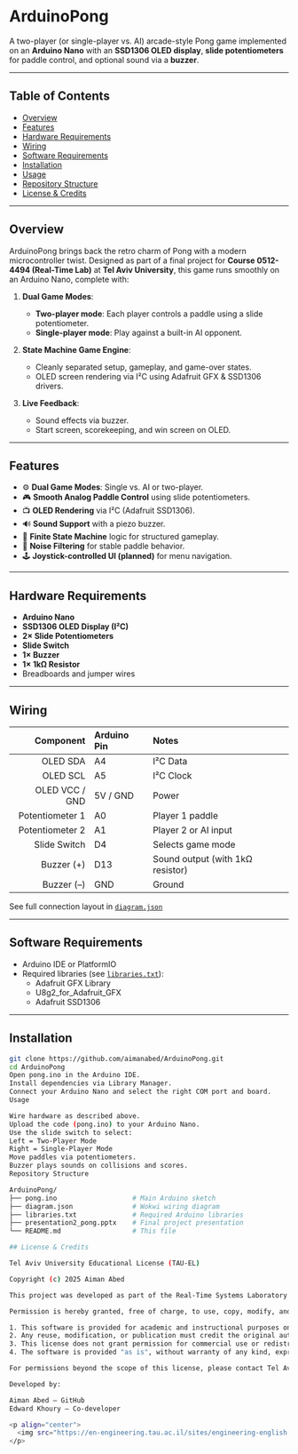 # ArduinoPong

A two-player (or single-player vs. AI) arcade-style Pong game implemented on an **Arduino Nano** with an **SSD1306 OLED display**, **slide potentiometers** for paddle control, and optional sound via a **buzzer**.

---

## Table of Contents

* [Overview](#overview)
* [Features](#features)
* [Hardware Requirements](#hardware-requirements)
* [Wiring](#wiring)
* [Software Requirements](#software-requirements)
* [Installation](#installation)
* [Usage](#usage)
* [Repository Structure](#repository-structure)
* [License & Credits](#license--credits)

---

## Overview

ArduinoPong brings back the retro charm of Pong with a modern microcontroller twist. Designed as part of a final project for **Course 0512-4494 (Real-Time Lab)** at **Tel Aviv University**, this game runs smoothly on an Arduino Nano, complete with:

1. **Dual Game Modes**:
   * **Two-player mode**: Each player controls a paddle using a slide potentiometer.
   * **Single-player mode**: Play against a built-in AI opponent.

2. **State Machine Game Engine**:
   * Cleanly separated setup, gameplay, and game-over states.
   * OLED screen rendering via I²C using Adafruit GFX & SSD1306 drivers.

3. **Live Feedback**:
   * Sound effects via buzzer.
   * Start screen, scorekeeping, and win screen on OLED.

---

## Features

* ⚙️ **Dual Game Modes**: Single vs. AI or two-player.
* 🎮 **Smooth Analog Paddle Control** using slide potentiometers.
* 📺 **OLED Rendering** via I²C (Adafruit SSD1306).
* 🔊 **Sound Support** with a piezo buzzer.
* 🧠 **Finite State Machine** logic for structured gameplay.
* 🧼 **Noise Filtering** for stable paddle behavior.
* 🕹️ **Joystick-controlled UI (planned)** for menu navigation.

---

## Hardware Requirements

* **Arduino Nano**
* **SSD1306 OLED Display (I²C)**
* **2× Slide Potentiometers**
* **Slide Switch**
* **1× Buzzer**
* **1× 1kΩ Resistor**
* Breadboards and jumper wires

---

## Wiring

|     Component     | Arduino Pin | Notes                          |
|------------------:|:------------|:-------------------------------|
| OLED SDA          | A4          | I²C Data                       |
| OLED SCL          | A5          | I²C Clock                      |
| OLED VCC / GND    | 5V / GND    | Power                          |
| Potentiometer 1   | A0          | Player 1 paddle                |
| Potentiometer 2   | A1          | Player 2 or AI input           |
| Slide Switch      | D4          | Selects game mode              |
| Buzzer (+)        | D13         | Sound output (with 1kΩ resistor) |
| Buzzer (–)        | GND         | Ground                         |

See full connection layout in [`diagram.json`](./diagram.json)

---

## Software Requirements

* Arduino IDE or PlatformIO
* Required libraries (see [`libraries.txt`](./libraries.txt)):
  - Adafruit GFX Library
  - U8g2_for_Adafruit_GFX
  - Adafruit SSD1306

---

## Installation

```bash
git clone https://github.com/aimanabed/ArduinoPong.git
cd ArduinoPong
Open pong.ino in the Arduino IDE.
Install dependencies via Library Manager.
Connect your Arduino Nano and select the right COM port and board.
Usage

Wire hardware as described above.
Upload the code (pong.ino) to your Arduino Nano.
Use the slide switch to select:
Left = Two-Player Mode
Right = Single-Player Mode
Move paddles via potentiometers.
Buzzer plays sounds on collisions and scores.
Repository Structure

ArduinoPong/
├── pong.ino                   # Main Arduino sketch
├── diagram.json               # Wokwi wiring diagram
├── libraries.txt              # Required Arduino libraries
├── presentation2_pong.pptx    # Final project presentation
└── README.md                  # This file

## License & Credits

Tel Aviv University Educational License (TAU-EL)

Copyright (c) 2025 Aiman Abed

This project was developed as part of the Real-Time Systems Laboratory course (0512-4494) at Tel Aviv University.

Permission is hereby granted, free of charge, to use, copy, modify, and distribute this project and its components for **educational and non-commercial purposes**, subject to the following conditions:

1. This software is provided for academic and instructional purposes only.
2. Any reuse, modification, or publication must credit the original authors and Tel Aviv University.
3. This license does not grant permission for commercial use or redistribution in compiled or uncompiled form.
4. The software is provided "as is", without warranty of any kind, express or implied.

For permissions beyond the scope of this license, please contact Tel Aviv University or the original authors.

Developed by:

Aiman Abed – GitHub
Edward Khoury – Co-developer

<p align="center">
  <img src="https://en-engineering.tau.ac.il/sites/engineering-english.tau.ac.il/files/TAU_facultot_logos-01-handasa_0.png" alt="Tel Aviv University" height="72" width="212">
</p>
